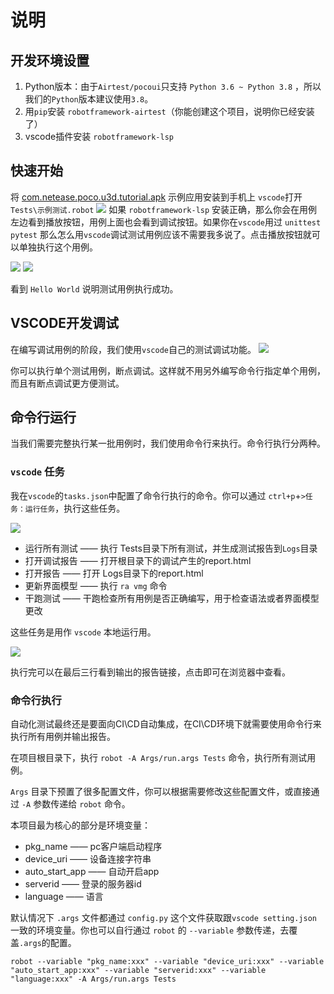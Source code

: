 # 说明


## 开发环境设置

1. Python版本：由于`Airtest/pocoui`只支持 `Python 3.6 ~ Python 3.8` ，所以我们的`Python`版本建议使用`3.8`。
2. 用`pip`安装 `robotframework-airtest`（你能创建这个项目，说明你已经安装了）
3. vscode插件安装 `robotframework-lsp`

## 快速开始

将 [com.netease.poco.u3d.tutorial.apk](https://github.com/kaluluosi/robotframework-airtest/blob/main/tests/demo/com.netease.poco.u3d.tutorial.apk) 示例应用安装到手机上
`vscode`打开 `Tests\示例测试.robot`
![](asset/2023-10-21-05-06-28.png)
如果 `robotframework-lsp` 安装正确，那么你会在用例左边看到播放按钮，用例上面也会看到调试按钮。如果你在`vscode`用过 `unittest` `pytest` 那么怎么用`vscode`调试测试用例应该不需要我多说了。点击播放按钮就可以单独执行这个用例。

![](asset/2023-10-21-05-09-16.png)
![](asset/2023-10-21-05-09-30.png)

看到 `Hello World` 说明测试用例执行成功。


## VSCODE开发调试

在编写调试用例的阶段，我们使用`vscode`自己的测试调试功能。
![](asset/2023-10-21-05-09-16.png)

你可以执行单个测试用例，断点调试。这样就不用另外编写命令行指定单个用例，而且有断点调试更方便测试。

## 命令行运行

当我们需要完整执行某一批用例时，我们使用命令行来执行。命令行执行分两种。

### `vscode` 任务

我在`vscode`的`tasks.json`中配置了命令行执行的命令。你可以通过 `ctrl+p`+`>任务：运行任务`，执行这些任务。

![](asset/2023-10-21-05-20-24.png)

- 运行所有测试 —— 执行 Tests目录下所有测试，并生成测试报告到`Logs`目录
- 打开调试报告 —— 打开根目录下的调试产生的report.html
- 打开报告 —— 打开 Logs目录下的report.html
- 更新界面模型 —— 执行 `ra vmg` 命令
- 干跑测试 —— 干跑检查所有用例是否正确编写，用于检查语法或者界面模型更改

这些任务是用作 `vscode` 本地运行用。

![](asset/2023-10-21-05-30-41.png)

执行完可以在最后三行看到输出的报告链接，点击即可在浏览器中查看。

### 命令行执行

自动化测试最终还是要面向CI\CD自动集成，在CI\CD环境下就需要使用命令行来执行所有用例并输出报告。

在项目根目录下，执行 `robot -A Args/run.args Tests` 命令，执行所有测试用例。

`Args` 目录下预置了很多配置文件，你可以根据需要修改这些配置文件，或直接通过 `-A` 参数传递给
`robot` 命令。

本项目最为核心的部分是环境变量：

- pkg_name —— pc客户端启动程序
- device_uri —— 设备连接字符串
- auto_start_app —— 自动开启app
- serverid —— 登录的服务器id
- language —— 语言

默认情况下 `.args` 文件都通过 `config.py` 这个文件获取跟`vscode setting.json` 一致的环境变量。你也可以自行通过 `robot` 的 `--variable` 参数传递，去覆盖`.args`的配置。

```shell
robot --variable "pkg_name:xxx" --variable "device_uri:xxx" --variable "auto_start_app:xxx" --variable "serverid:xxx" --variable "language:xxx" -A Args/run.args Tests
```